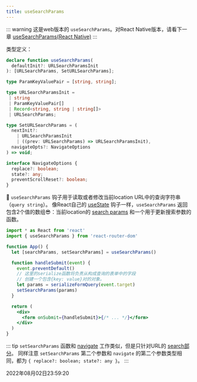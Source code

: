 ```yaml
---
title: useSearchParams
---
```

::: warning
这是web版本的 `useSearchParams`。对React Native版本，请看下一章 [useSearchParams(React Native)](./useSearchParams-React-Native)
:::

类型定义：
```typescript
declare function useSearchParams(
  defaultInit?: URLSearchParamsInit
): [URLSearchParams, SetURLSearchParams];

type ParamKeyValuePair = [string, string];

type URLSearchParamsInit =
 | string
 | ParamKeyValuePair[]
 | Record<string, string | string[]>
 | URLSearchParams;

type SetURLSearchParams = (
  nextInit?: 
    | URLSearchParamsInit
    | ((prev: URLSearchParams) => URLSearchParamsInit),
  navigateOpts?: NavigateOptions
) => void;

interface NavigateOptions {
  replace?: boolean;
  state?: any;
  preventScrollReset?: boolean;
}
```
📒 `useSearchParams` 钩子用于读取或者修改当前location URL中的查询字符串（`query string`）。 像React自己的 [useState](https://reactjs.org/docs/hooks-reference.html#usestate) 钩子一样，`useSearchParams` 返回包含2个值的数组😎：当前location的 [search params](https://developer.mozilla.org/en-US/docs/Web/API/URL/searchParams) 和一个用于更新搜索参数的函数。

```jsx {5,12}
import * as React from 'react'
import { useSearchParams } from 'react-router-dom'

function App() {
  let [searchParams, setSearchParams] = useSearchParams()

  function handleSubmit(event) {
    event.preventDefault()
    // 这里的serialize函数将负责从构成查询的表单中的字段
    // 创建一个包含{key: value}对的对象。
    let params = serializeFormQuery(event.target)
    setSearchParams(params)
  }

  return (
    <div>
      <form onSubmit={handleSubmit}>{/* ... */}</form>
    </div>
  )
}
```

::: tip
`setSearchParams` 函数和 [navigate](./useNavigate) 工作类似，但是只针对URL的 [search部分](https://developer.mozilla.org/en-US/docs/Web/API/Location/search)。
同样注意 `setSearchParams` 第二个参数和 `navigate` 的第二个参数类型相同，都为 `{ replace?: boolean; state?: any }`。
:::

2022年08月02日23:59:20
